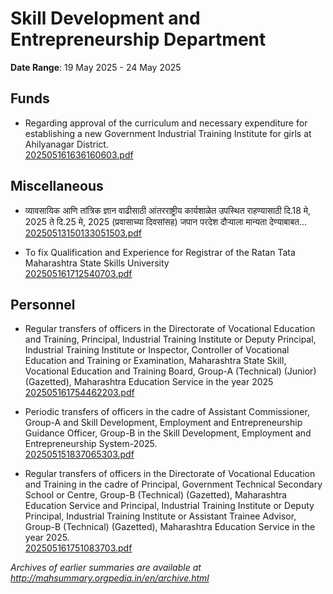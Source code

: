 # Skill Development and Entrepreneurship Department

**Date Range**: 19 May 2025 - 24 May 2025


## Funds
- Regarding approval of the curriculum and necessary expenditure for establishing a new Government Industrial Training Institute for girls at Ahilyanagar District.\
  [202505161636160603.pdf](https://gr.maharashtra.gov.in/Site/Upload/Government%20Resolutions/English/202505161636160603.pdf)

## Miscellaneous
- व्यावसायिक आणि तांत्रिक ज्ञान वाढीसाठी आंतरराष्ट्रीय कार्यशाळेत उपस्थित राहण्यासाठी  दि.18 मे, 2025 ते दि.25 मे, 2025 (प्रवासाच्या दिवसांसह) जपान परदेश दौऱ्याला मान्यता देण्याबाबत...\
  [20250513150133051503.pdf](https://gr.maharashtra.gov.in/assets/public/20250513150133051503.pdf)

- To fix Qualification and Experience for Registrar of the Ratan Tata Maharashtra State Skills University\
  [202505161712540703.pdf](https://gr.maharashtra.gov.in/Site/Upload/Government%20Resolutions/English/202505161712540703.pdf)

## Personnel
- Regular transfers of officers in the Directorate of Vocational Education and Training, Principal, Industrial Training Institute or Deputy Principal, Industrial Training Institute or Inspector, Controller of Vocational Education and Training or Examination, Maharashtra State Skill, Vocational Education and Training Board, Group-A (Technical) (Junior) (Gazetted), Maharashtra Education Service in the year 2025\
  [202505161754462203.pdf](https://gr.maharashtra.gov.in/Site/Upload/Government%20Resolutions/English/202505161754462203.pdf)

- Periodic transfers of officers in the cadre of Assistant Commissioner, Group-A and Skill Development, Employment and Entrepreneurship Guidance Officer, Group-B in the Skill Development, Employment and Entrepreneurship System-2025.\
  [202505151837065303.pdf](https://gr.maharashtra.gov.in/Site/Upload/Government%20Resolutions/English/202505151837065303.pdf)

- Regular transfers of officers in the Directorate of Vocational Education and Training in the cadre of Principal, Government Technical Secondary School or Centre, Group-B (Technical) (Gazetted), Maharashtra Education Service and Principal, Industrial Training Institute or Deputy Principal, Industrial Training Institute or Assistant Trainee Advisor, Group-B (Technical) (Gazetted), Maharashtra Education Service in the year 2025.\
  [202505161751083703.pdf](https://gr.maharashtra.gov.in/Site/Upload/Government%20Resolutions/English/202505161751083703.pdf)


*Archives of earlier summaries are available at http://mahsummary.orgpedia.in/en/archive.html*